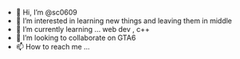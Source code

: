 - 👋 Hi, I’m @sc0609
- 👀 I’m interested in learning new things and leaving them in middle
- 🌱 I’m currently learning ... web dev , c++
- 💞️ I’m looking to collaborate on GTA6
- 📫 How to reach me ...

<!---
sc0609/sc0609 is a ✨ special ✨ repository because its `README.md` (this file) appears on your GitHub profile.
You can click the Preview link to take a look at your changes.
--->
